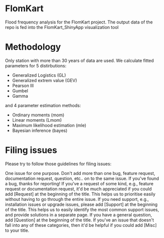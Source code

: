 # FlomKart
Flood frequency analysis for the FlomKart project. The output data of the repo is fed into the FlomKart_ShinyApp visualization tool

# Methodology
Only station with more than 30 years of data are used.
We calculate fitted parameters for 5 distirbutions:
- Generalized Logistics (GL)
- Generalized extrem value (GEV)
- Pearson III
- Gumbel
- Gamma

and 4 parameter estimation methods:
- Ordinary moments (mom)
- Linear moments (Lmom)
- Maximum likelihood estimation (mle)
- Bayesian inference (bayes)

# Filing issues

Please try to follow those guidelines for filing issues:

One issue for one purpose. Don't add more than one bug, feature request, documentation request, question, etc.. on to the same issue.
If you've found a bug, thanks for reporting!
If you've a request of some kind, e.g., feature request or documentation request, it'd be much appreciated if you could add [Request] at the beginning of the title. This helps us to prioritise easily without having to go through the entire issue.
If you need support, e.g., installation issues or upgrade issues, please add [Support] at the beginning of the title. This helps us to easily identify the most common support issues, and provide solutions in a separate page.
If you have a general question, add [Question] at the beginning of the title.
If you've an issue that doesn't fall into any of these categories, then it'd be helpful if you could add [Misc] to your title.
